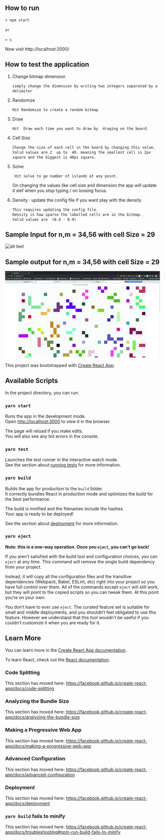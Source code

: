 ## How to run 
 
 ```$xslt
> npm start 

or
 
> s 

```



Now visit  http://localhost:3000/ 


## How to test the application 

 1. Change bitmap dimension 
 
        simply change the dimension by writing two integers separated by a delimiter  
 
 2. Randomize
        
        Hit Randomize to create a random bitmap
 
     
 3. Draw 
        
        Hit  Draw each time you want to draw by  draging on the board.
 
   
 4. Cell Size 
  
        Change the size of each cell in the board by changing this value. 
        Valid values are 2  up to  40. meaning the smallest cell is 2px square and the biggest is 40px square.
        
 
 5. Solve 
 
         Hit solve to ge number of islands at any point. 
 
 
    On changing the values like cell size and dimension the app will
    update it slef when you stop typing / on loosing focus.

 
 6. Density : update the config file if you want play with the density
           
        This requires updating the config file. 
        Density is how sparse the labelled cells are in the bitmap.
        Valid values are  (0.6 - 0.9)



## Sample Input for n,m = 34,56 with cell Size = 29 

![alt text](https://raw.githubusercontent.com/username/projectname/branch/public/input.png)

## Sample output  for n,m = 34,56 with cell Size = 29 

![alt text](public/solved.png)


This project was bootstrapped with [Create React App](https://github.com/facebook/create-react-app).






## Available Scripts


In the project directory, you can run:

### `yarn start`

Runs the app in the development mode.<br />
Open [http://localhost:3000](http://localhost:3000) to view it in the browser.

The page will reload if you make edits.<br />
You will also see any lint errors in the console.

### `yarn test`

Launches the test runner in the interactive watch mode.<br />
See the section about [running tests](https://facebook.github.io/create-react-app/docs/running-tests) for more information.

### `yarn build`

Builds the app for production to the `build` folder.<br />
It correctly bundles React in production mode and optimizes the build for the best performance.

The build is minified and the filenames include the hashes.<br />
Your app is ready to be deployed!

See the section about [deployment](https://facebook.github.io/create-react-app/docs/deployment) for more information.

### `yarn eject`

**Note: this is a one-way operation. Once you `eject`, you can’t go back!**

If you aren’t satisfied with the build tool and configuration choices, you can `eject` at any time. This command will remove the single build dependency from your project.

Instead, it will copy all the configuration files and the transitive dependencies (Webpack, Babel, ESLint, etc) right into your project so you have full control over them. All of the commands except `eject` will still work, but they will point to the copied scripts so you can tweak them. At this point you’re on your own.

You don’t have to ever use `eject`. The curated feature set is suitable for small and middle deployments, and you shouldn’t feel obligated to use this feature. However we understand that this tool wouldn’t be useful if you couldn’t customize it when you are ready for it.

## Learn More

You can learn more in the [Create React App documentation](https://facebook.github.io/create-react-app/docs/getting-started).

To learn React, check out the [React documentation](https://reactjs.org/).

### Code Splitting

This section has moved here: https://facebook.github.io/create-react-app/docs/code-splitting

### Analyzing the Bundle Size

This section has moved here: https://facebook.github.io/create-react-app/docs/analyzing-the-bundle-size

### Making a Progressive Web App

This section has moved here: https://facebook.github.io/create-react-app/docs/making-a-progressive-web-app

### Advanced Configuration

This section has moved here: https://facebook.github.io/create-react-app/docs/advanced-configuration

### Deployment

This section has moved here: https://facebook.github.io/create-react-app/docs/deployment

### `yarn build` fails to minify

This section has moved here: https://facebook.github.io/create-react-app/docs/troubleshooting#npm-run-build-fails-to-minify
